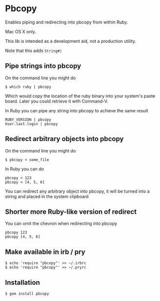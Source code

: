 # Pbcopy

Enables piping and redirecting into pbcopy from within Ruby.

Mac OS X only.

This lib is intended as a development aid, not a production utility.

Note that this adds `String#|`


## Pipe strings into pbcopy

On the command line you might do

    $ which ruby | pbcopy

Which would copy the location of the ruby binary into your system's paste board. Later you could retrieve it with Command-V.

In Ruby you can pipe any string into pbcopy to achieve the same result

    RUBY_VERSION | pbcopy
    User.last.login | pbcopy


## Redirect arbitrary objects into pbcopy

On the command line you might do

    $ pbcopy < some_file

In Ruby you can do

    pbcopy < 123
    pbcopy < [4, 5, 6]

You can redirect any arbitrary object into pbcopy, it will be turned into a string and placed in the system clipboard


## Shorter more Ruby-like version of redirect

You can omit the chevron when redirecting into pbcopy

    pbcopy 123
    pbcopy [4, 5, 6]


## Make available in irb / pry

    $ echo 'require "pbcopy"' >> ~/.irbrc
    $ echo 'require "pbcopy"' >> ~/.pryrc


## Installation

    $ gem install pbcopy
